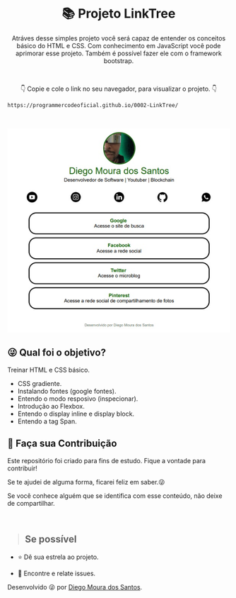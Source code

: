 <h1 align="center"> 📚 Projeto LinkTree  </h1>

<p align="center"> Atráves desse simples projeto você será capaz de entender os conceitos 
básico do HTML e CSS. Com conhecimento em JavaScript você pode aprimorar esse projeto. Também é
possível fazer ele com o framework bootstrap.</p>
<br>

<p align="center"> 👇 Copie e cole o link no seu navegador, para visualizar o projeto. 👇</p>

```
https://programmercodeoficial.github.io/0002-LinkTree/
```
<br>

<p align="center">
        <img src="img/linktree.jpg"alt="Projeto Basic LinkTree">
</p>

## :stuck_out_tongue_winking_eye: Qual foi o objetivo?
<p> Treinar HTML e CSS básico.</p>
<ul>
  <li>CSS gradiente.</li>
  <li>Instalando fontes (google fontes).</li>
  <li>Entendo o modo resposivo (inspecionar). </li>
  <li>Introdução ao Flexbox.</li>
  <li>Entendo o display inline e display block.</li>
  <li>Entendo a tag Span.</li>
</ul>

## 🤝 Faça sua Contribuição
<p>
Este repositório foi criado para fins de estudo. Fique a vontade para contribuir!

Se te ajudei de alguma forma, ficarei feliz em saber.😜

Se você conhece alguém que se identifica com esse conteúdo, não deixe de compartilhar.

</p></br>

> ## Se possível

<p>

- ⭐️ Dê sua estrela ao projeto.

- 🐛 Encontre e relate issues.
</p>

Desenvolvido 😜 por [Diego Moura dos Santos](https://www.linkedin.com/in/diegomouradossantos/).
